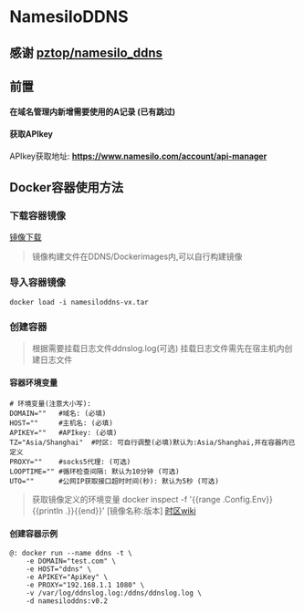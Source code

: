 # NamesiloDDNS

## 感谢 [pztop/namesilo_ddns](https://github.com/pztop/namesilo_ddns)

## 前置
#### 在域名管理内新增需要使用的A记录 (已有跳过)
#### 获取APIkey
APIkey获取地址: **https://www.namesilo.com/account/api-manager**

## Docker容器使用方法
### 下载容器镜像
[镜像下载](https://github.com/toolxg/Namesilo-DDNS-SSL/releases)
>镜像构建文件在DDNS/Dockerimages内,可以自行构建镜像

### 导入容器镜像
`docker load -i namesiloddns-vx.tar`

### 创建容器
> 根据需要挂载日志文件ddnslog.log(可选)
> 挂载日志文件需先在宿主机内创建日志文件

#### 容器环境变量
```
# 环境变量(注意大小写):
DOMAIN=""   #域名: (必填)
HOST=""     #主机名: (必填)
APIKEY=""   #APIkey: (必填)
TZ="Asia/Shanghai"  #时区: 可自行调整(必填)默认为:Asia/Shanghai,并在容器内已定义
PROXY=""    #socks5代理: (可选)
LOOPTIME="" #循环检查间隔: 默认为10分钟 (可选)
UTO=""      #公网IP获取接口超时时间(秒): 默认为5秒 (可选)
```
> 获取镜像定义的环境变量 docker inspect -f '{{range .Config.Env}}{{println .}}{{end}}' [镜像名称:版本]
[时区wiki](https://en.wikipedia.org/wiki/List_of_tz_database_time_zones) 

#### 创建容器示例
```
@: docker run --name ddns -t \
    -e DOMAIN="test.com" \
    -e HOST="ddns" \
    -e APIKEY="ApiKey" \
    -e PROXY="192.168.1.1 1080" \
    -v /var/log/ddnslog.log:/ddns/ddnslog.log \
    -d namesiloddns:v0.2
```
